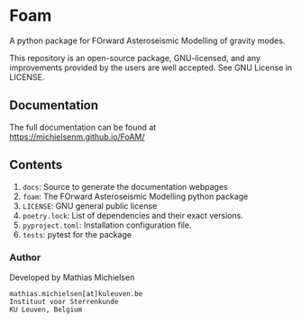 # Foam

A python package for FOrward Asteroseismic Modelling of gravity modes.

This repository is an open-source package, GNU-licensed, and any improvements provided by the users are well accepted. See GNU License in LICENSE.

## Documentation
The full documentation can be found at https://michielsenm.github.io/FoAM/

## Contents

1. `docs`: Source to generate the documentation webpages
2. `foam`: The FOrward Asteroseismic Modelling python package
3. `LICENSE`: GNU general public license
4. `poetry.lock`: List of dependencies and their exact versions.
5. `pyproject.toml`: Installation configuration file.
6. `tests`: pytest for the package

### Author
Developed by Mathias Michielsen
```
mathias.michielsen[at]kuleuven.be
Instituut voor Sterrenkunde
KU Leuven, Belgium
```
